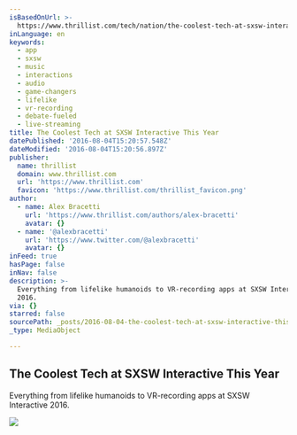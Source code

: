 ```yaml
---
isBasedOnUrl: >-
  https://www.thrillist.com/tech/nation/the-coolest-tech-at-sxsw-interactive-2016/tech
inLanguage: en
keywords:
  - app
  - sxsw
  - music
  - interactions
  - audio
  - game-changers
  - lifelike
  - vr-recording
  - debate-fueled
  - live-streaming
title: The Coolest Tech at SXSW Interactive This Year
datePublished: '2016-08-04T15:20:57.548Z'
dateModified: '2016-08-04T15:20:56.897Z'
publisher:
  name: thrillist
  domain: www.thrillist.com
  url: 'https://www.thrillist.com'
  favicon: 'https://www.thrillist.com/thrillist_favicon.png'
author:
  - name: Alex Bracetti
    url: 'https://www.thrillist.com/authors/alex-bracetti'
    avatar: {}
  - name: '@alexbracetti'
    url: 'https://www.twitter.com/@alexbracetti'
    avatar: {}
inFeed: true
hasPage: false
inNav: false
description: >-
  Everything from lifelike humanoids to VR-recording apps at SXSW Interactive
  2016.
via: {}
starred: false
sourcePath: _posts/2016-08-04-the-coolest-tech-at-sxsw-interactive-this-year.md
_type: MediaObject

---
```

<article style=""><h1>The Coolest Tech at SXSW Interactive This Year</h1><p>Everything from lifelike humanoids to VR-recording apps at SXSW Interactive 2016.</p><img src="https://s3-us-west-2.amazonaws.com/the-grid-img/p/914b8f2c193ba23977d43dd2927ac45c36498fd3.jpg" /></article>